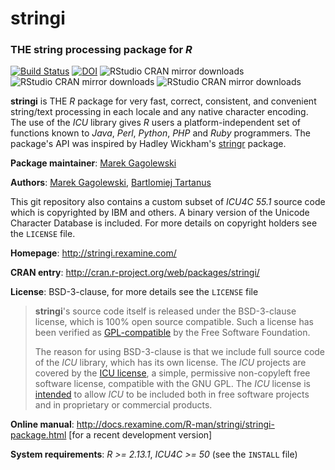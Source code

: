 # **stringi**

### THE string processing package for *R*

[![Build Status](https://travis-ci.org/Rexamine/stringi.svg?branch=master)](https://travis-ci.org/Rexamine/stringi)
[![DOI](https://zenodo.org/badge/6879/Rexamine/stringi.png)](http://dx.doi.org/10.5281/zenodo.12594)
![RStudio CRAN mirror downloads](http://cranlogs.r-pkg.org/badges/last-month/stringi)
![RStudio CRAN mirror downloads](http://cranlogs.r-pkg.org/badges/last-week/stringi)
![RStudio CRAN mirror downloads](http://cranlogs.r-pkg.org/badges/last-day/stringi)

**stringi** is THE *R* package for very fast, correct, consistent,
and convenient string/text processing in each locale and any native
character encoding. The use of the *ICU* library gives *R* users a
platform-independent set of functions known to *Java*, *Perl*, *Python*,
*PHP* and *Ruby* programmers. The package's API was inspired by
Hadley Wickham's [stringr](http://cran.r-project.org/web/packages/stringr)
package.

**Package maintainer**: [Marek Gagolewski](http://gagolewski.rexamine.com/)

**Authors**: [Marek Gagolewski](http://gagolewski.rexamine.com/),
[Bartlomiej Tartanus](http://tartanus.rexamine.com/)

This git repository also contains a custom subset of *ICU4C 55.1* source code
which is copyrighted by IBM and others. A binary
version of the Unicode Character Database is included.
For more details on copyright holders see the `LICENSE` file.

**Homepage**: http://stringi.rexamine.com/

**CRAN entry**: http://cran.r-project.org/web/packages/stringi/

**License**: BSD-3-clause, for more details see the `LICENSE` file

> **stringi**'s source code itself is released under the BSD-3-clause license,
> which is 100% open source compatible. Such a license has been verified as 
> [GPL-compatible](http://en.wikipedia.org/wiki/BSD_licenses)
> by the Free Software Foundation.
>
> The reason for using BSD-3-clause is that we include full source
> code of the *ICU* library, which has its own license.
> The *ICU* projects are covered by the 
> [ICU license](http://source.icu-project.org/repos/icu/icu/trunk/license.html),
> a simple, permissive non-copyleft free software license, compatible with
> the GNU GPL. The *ICU* license is 
> [intended](http://userguide.icu-project.org/icufaq#TOC-How-is-the-ICU-licensed-)
> to allow *ICU* to be included both in free software projects 
> and in proprietary or commercial products.

**Online manual**: http://docs.rexamine.com/R-man/stringi/stringi-package.html 
[for a recent development version]

**System requirements**: *R >= 2.13.1*, *ICU4C >= 50* (see the `INSTALL` file)

